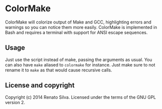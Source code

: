 # ColorMake

ColorMake will colorize output of Make and GCC, highlighting errors and warnings
so you can notice them more easily. ColorMake is implemented in Bash and
requires a terminal with support for ANSI escape sequences.

## Usage

Just use the script instead of make, passing the arguments as usual. You can
also have `make` aliased to `colormake` for instance. Just make sure to not
rename it to `make` as that would cause recursive calls.

## License and copyright

Copyright (c) 2014 Renato Silva.
Licensed under the terms of the GNU GPL version 2.
